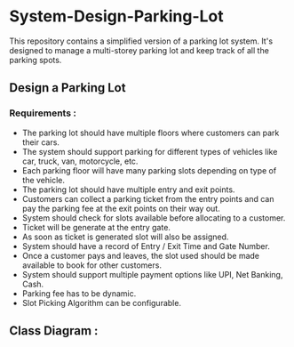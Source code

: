 # System-Design-Parking-Lot

This repository contains a simplified version of a parking lot system. It's designed to manage a multi-storey parking lot and keep track of all the parking spots.

## Design a Parking Lot

### Requirements :

- The parking lot should have multiple floors where customers can park their cars.
- The system should support parking for different types of vehicles like car, truck, van, motorcycle, etc.
- Each parking floor will have many parking slots depending on type of the vehicle. 
- The parking lot should have multiple entry and exit points.
- Customers can collect a parking ticket from the entry points and can pay the parking fee at the exit points on their way out.
- System should check for slots available before allocating to a customer.
- Ticket will be generate at the entry gate.
- As soon as ticket is generated slot will also be assigned.
- System should have a record of Entry / Exit Time and Gate Number.
- Once a customer pays and leaves, the slot used should be made available to book for other customers.
- System should support multiple payment options like UPI, Net Banking, Cash.
- Parking fee has to be dynamic.
- Slot Picking Algorithm can be configurable.

## Class Diagram :
